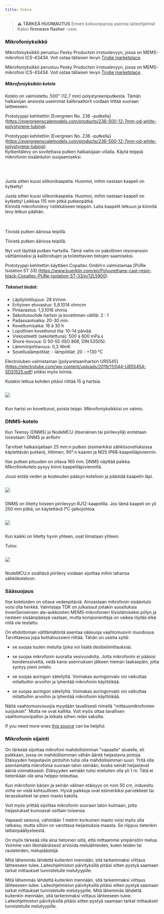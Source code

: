 ```yaml
---
title: Kokoa
---
```

> ⚠️ **TÄRKEÄ HUOMAUTUS**
Ennen kokoonpanoa asenna laiteohjelma!
Katso __firmware flasher__ -osio.


### Mikrofoniyksikkö

Mikrofoniyksikkö perustuu Pesky Productsin irrotuslevyyn, jossa on MEMS-mikrofoni ICS-43434. Voit ostaa tällaisen levyn [Tindie marketplace](https://www.tindie.com/products/onehorse/ics43434-i2s-digital-microphone/).

Mikrofoniyksikkö perustuu Pesky Productsin irrotuslevyyn, jossa on MEMS-mikrofoni ICS-43434. Voit ostaa tällaisen levyn [Tindie marketplace](https://www.tindie.com/products/onehorse/ics43434-i2s-digital-microphone/).


##### Mikrofoniyksikön kotelo
Kotelo on valmistettu .500" (12,7 mm) polystyreeniputkesta. Tämän halkaisijan ansiosta useimmat kalibraattorit voidaan liittää suoraan laitteeseen.

Prototyyppi kehitettiin [Evergreen No. 236 -putkella] (https://evergreenscalemodels.com/products/236-500-12-7mm-od-white-polystyrene-tubing).

Prototyyppi kehitettiin [Evergreen No. 236 -putkella] (https://evergreenscalemodels.com/products/236-500-12-7mm-od-white-polystyrene-tubing).
<br>
Kytkentälevy on sovitettava putken halkaisijaan viilalla. Käytä teippiä mikrofonin sisääntulon suojaamiseksi.
<br>

<br>
<br>

Juota sitten kuusi silikonikaapelia. Huomioi, mihin nastaan kaapeli on kytketty!

Juota sitten kuusi silikonikaapelia. Huomioi, mihin nastaan kaapeli on kytketty!
Leikkaa 115 mm pitkä putkenpätkä.
<br>
Kiinnitä mikrofonilevy ristikkäiseen teippiin. Laita kaapelit letkuun ja kiinnitä levy letkun päähän.
<br>
<br>
<br>

Tiivistä putken ääriosa teipillä.

Tiivistä putken ääriosa teipillä.

Nyt voit täyttää putken hartsilla. Tämä vaihe on pakollinen resonanssin välttämiseksi ja kalibroitujen ja toistettavien tietojen saamiseksi.

Prototyyppi kehitettiin käyttäen Copaltec GmbH:n valmistamaa [PURe Isolation ST 33] (https://www.buerklin.com/en/Polyurethane-cast-resin-black-Copaltec-PURe-Isolation-ST-33/p/12L5900).

##### Tekniset tiedot:
* Läpilyöntilujuus: 28 kVmm
* Erityinen etuvastus: 5,8.1014 ohmcm
* Pintavastus: 1,3.1016 ohmia
* Sekoitussuhde hartsin ja kovettimen välillä: 2 : 1
* Padassaoloaika: 20-30 min.
* Kovettumisaika: 16 à 30 h
* Lopullinen kovettunut tila: 10-14 päivää.
* Viskositeetti (sekoitettuna): 500 à 600 mPa.s
* Shore-kovuus: D 50-55 (ISO 868, DIN 53505).
* Lämmönjohtavuus: 0,3 WmK
* Sovelluslämpötilat: - lämpötilat: 20 - +130 °C


Electroluben valmistaman [polyuretaanihartsin UR5545] (https://electrolube.com/wp-content/uploads/2019/11/044-UR5545A-SDS1525.pdf) pitäisi myös toimia.

Kutakin letkua kohden pitäisi riittää 15 g hartsia.

<img src="..docsdnmsdnms-noise-measuring-microphone-inside-tube.jpg" style="display:block; margin: 2em 0" loading="lazy">

Kun hartsi on kovettunut, poista teippi. Mikrofoniyksikkösi on valmis.



### DNMS-kotelo

Kun Teensy (DNMS) ja NodeMCU (itsenäinen tai piirilevyllä) erotetaan toisistaan: DNMS ja airRohr

Tarvitset halkaisijaltaan 25 mm:n putken (esimerkiksi sähkösovelluksissa käytettävän putken), liittimen, 90°:n kaaren ja M25 IP68-kaapeliläpiviennin.

Itse putken pituuden on oltava 160 mm. DNMS näyttää paikka. Mikrofonikotelo pysyy kiinni kaapeliläpiviennillä.

Jousi estää veden ja kosteuden pääsyn koteloon ja päästää kaapelin läpi.

<img src="..docsdnmsdnms-noise-measuring-housing.jpg" style="margin: 1em 0" loading="lazy">

DNMS on liitetty toiseen piirilevyyn RJ12-kaapelilla. Jos tämä kaapeli on yli 250 mm pitkä, on käytettävä I²C-jatkojohtoa.

<img src="..docsdnmsdnms-noise-measuring-sensor-kit.jpg" style="margin: 1em 0" loading="lazy">

Kun kaikki on liitetty hyvin yhteen, osat liimataan yhteen.

Tulos:

<img src="..docsdnmsdnms-noise-measuring-dn40-result.jpg" style="margin: 1em 0" loading="lazy">

NodeMCU:n sisältävä piirilevy voidaan sijoittaa mihin tahansa sähkökoteloon.


### Sääsuojaus

Itse koteloiden on oltava vedenpitäviä. Ainoastaan mikrofonin sisääntulo voisi olla herkkä. Valmistaja TDK on julkaissut joitakin suosituksia InvenSensensen ala-aukkoisten MEMS-mikrofonien tiivistämiseksi pölyn ja nesteen sisäänpääsyä vastaan, mutta komponentteja on vaikea löytää eikä niitä ole testattu.

On ehdottoman välttämätöntä asentaa sääsuoja vaahtomuovin muodossa. Tarvittaessa jopa kotitaloussieni riittää. Tähän on useita syitä:
* se suojaa tuulen melulta (joka voi lisätä desibelimittauksia).
* se suojaa mikrofonin suoralta vesivuodolta. Jotta mikrofoniin ei pääsisi kondenssivettä, vedä kansi asennuksen jälkeen hieman taaksepäin, jotta syntyy pieni ontelo.
* se suojaa auringon säteilyltä. Voimakas auringonvalo voi vaikuttaa mitattuihin arvoihin ja lyhentää mikrofonin käyttöikää.

* se suojaa auringon säteilyltä. Voimakas auringonvalo voi vaikuttaa mitattuihin arvoihin ja lyhentää mikrofonin käyttöikää.

Näitä vaahtomuovisuojia myydään tavallisesti nimellä "mittausmikrofonien suojukset". Mutta ne ovat kalliita. Voit myös ottaa tavallisen vaahtomuovipallon ja leikata siihen reiän saksilla.

If you need more ones [this source](https://de.aliexpress.com/item/32357483926.html?gps-id=pcStoreJustForYou&scm=1007.23125.137358.0&scm_id=1007.23125.137358.0&scm-url=1007.23125.137358.0&pvid=6cc8dfcd-974e-4fde-9dc9-6444c37a9069&spm=a2g0o.store_home.smartJustForYou_148437547.2
) can be helpful.

### Mikrofonin sijainti

On tärkeää sijoittaa mikrofoni mahdollisimman "vapaalle" alueelle, eli paikkaan, jossa on mahdollisimman vähän ääntä heijastavia pintoja. Etäisyyden heijastaviin pintoihin tulisi olla mahdollisimman suuri. Yritä olla asentamatta mikrofonia suoraan talon seinään, koska seinät heijastavat ääniä voimakkaasti.  Etäisyyden seinään tulisi mieluiten olla yli 1 m. Tätä ei tietenkään ole aina helppo toteuttaa.

Kun mikrofonin kärjen ja seinän välinen etäisyys on noin 50 cm, indusoitu virhe on vielä kohtuullinen. Hyviä paikkoja ovat esimerkiksi parvekkeet tai terassikaiteet tai pieni masto katolla.

Voit myös yrittää sijoittaa mikrofonin suoraan talon kulmaan, jotta heijastukset kumoavat osittain toisensa.

Vapaasti seisova, vähintään 1 metrin korkuinen masto voisi myös olla ratkaisu, mutta silloin on varottava heijastuksia maasta. Se riippuu tietenkin lattianpäällysteestä.

On myös tärkeää olla aina tietoinen siitä, että mittaamme ympäristön melua.  Voimme vain likimääräisesti arvioida melulähteiden, kuten teiden tai rautateiden, melupäästöjä.

Mitä lähemmäs lähdettä kuitenkin mennään, sitä tarkemmaksi viittaus lähteeseen tulee. Laiteohjelmiston päivityksillä pitäisi sitten pystyä saamaan tarkat mittaukset tunnistetulle melutyypille.

Mitä lähemmäs lähdettä kuitenkin mennään, sitä tarkemmaksi viittaus lähteeseen tulee. Laiteohjelmiston päivityksillä pitäisi sitten pystyä saamaan tarkat mittaukset tunnistetulle melutyypille.
Mitä lähemmäs lähdettä kuitenkin mennään, sitä tarkemmaksi viittaus lähteeseen tulee. Laiteohjelmiston päivityksillä pitäisi sitten pystyä saamaan tarkat mittaukset tunnistetulle melutyypille.
<br>
<br>
